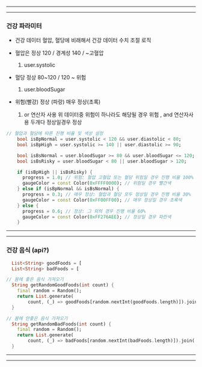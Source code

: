 ###

---
---

### 건강 파라미터
- 건강 데이터 혈압, 혈당에 비래해서 건강 데이터 수치 조절 로직 <br>
- 혈압은 정상 120 / 경계성 140 / ~고혈압
  1. user.systolic
- 혈당 정상 80~120 / 120 ~ 위험
  1. user.bloodSugar

- 위험(빨강) 정상 (파랑) 매우 정상(초록)
  1. or 연산자 사용 위 데이터중 위험이 하나라도 해당될 경우 위험 , and 연산자사용 두개다 정상일경우 정상

``` dart
// 혈압과 혈당에 따른 진행 비율 및 색상 설정
    bool isBpNormal = user.systolic < 120 && user.diastolic < 80;
    bool isBpHigh = user.systolic >= 140 || user.diastolic >= 90;

    bool isBsNormal = user.bloodSugar >= 80 && user.bloodSugar <= 120;
    bool isBsRisky = user.bloodSugar < 80 || user.bloodSugar > 120;

    if (isBpHigh || isBsRisky) {
      progress = 1.0; // 위험: 혈압 고혈압 또는 혈당 위험일 경우 진행 비율 100%
      gaugeColor = const Color(0xFFFF0000); // 위험일 경우 빨간색
    } else if (isBpNormal && isBsNormal) {
      progress = 0.3; // 매우 정상: 혈압과 혈당 모두 정상일 경우 진행 비율 30%
      gaugeColor = const Color(0xFF00FF00); // 매우 정상일 경우 초록색
    } else {
      progress = 0.6; // 정상: 그 외의 경우 진행 비율 60%
      gaugeColor = const Color(0xFF276AEE); // 정상일 경우 파란색
    }
```
---
---

### 건강 음식 (api?)

``` dart
  List<String> goodFoods = [
  List<String> badFoods = [

// 몸에 좋은 음식 가져오기
  String getRandomGoodFoods(int count) {
    final random = Random();
    return List.generate(
        count, (_) => goodFoods[random.nextInt(goodFoods.length)]).join(', ');
  }

// 몸에 안좋은 음식 가져오기
  String getRandomBadFoods(int count) {
    final random = Random();
    return List.generate(
        count, (_) => badFoods[random.nextInt(badFoods.length)]).join(', ');
  }

```

---
---

